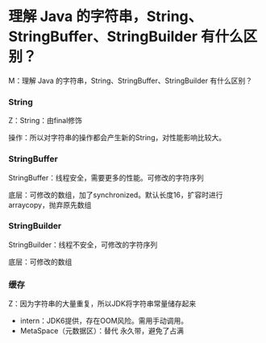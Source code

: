 # 理解 Java 的字符串，String、StringBuffer、StringBuilder 有什么区别？

M：理解 Java 的字符串，String、StringBuffer、StringBuilder 有什么区别？

### String

Z：String：由final修饰

操作：所以对字符串的操作都会产生新的String，对性能影响比较大。

### StringBuffer

StringBuffer：线程安全，需要更多的性能。可修改的字符序列

底层：可修改的数组，加了synchronized。默认长度16，扩容时进行arraycopy，抛弃原先数组

### StringBuilder

StringBuilder：线程不安全，可修改的字符序列  

底层：可修改的数组

### 缓存

Z：因为字符串的大量重复，所以JDK将字符串常量储存起来

- intern：JDK6提供，存在OOM风险。需用手动调用。
- MetaSpace（元数据区）：替代 永久带，避免了占满